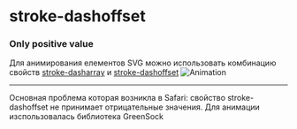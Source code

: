 ﻿# stroke-dashoffset
### Only positive value
Для анимирования елементов SVG можно использовать комбинацию свойств [stroke-dasharray][1] и [stroke-dashoffset][2]
![Animation][3]

----------------------

Основная проблема которая возникла в Safari: свойство stroke-dashoffset не принимает отрицательные значения. Для анимации изспользовалась библиотека GreenSock









[1]:https://css-tricks.com/almanac/properties/s/stroke-dasharray/
[2]:https://css-tricks.com/almanac/properties/s/stroke-dashoffset/
[3]:http://blogs.adobe.com/creativecloud/files/2015/05/line-drawing-demo.gif